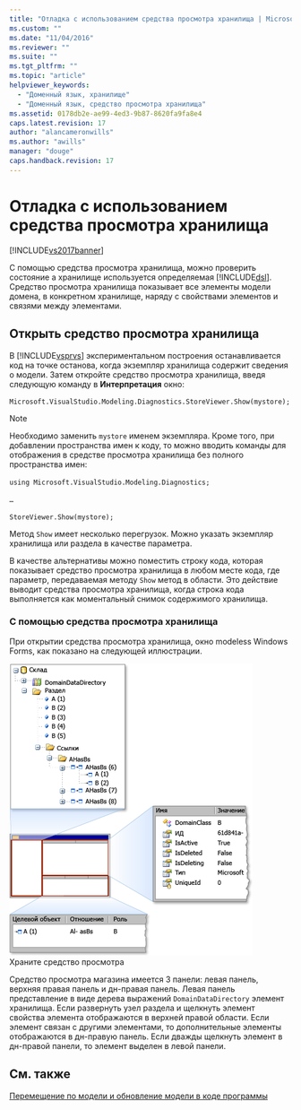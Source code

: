 ```yaml
---
title: "Отладка с использованием средства просмотра хранилища | Microsoft Docs"
ms.custom: ""
ms.date: "11/04/2016"
ms.reviewer: ""
ms.suite: ""
ms.tgt_pltfrm: ""
ms.topic: "article"
helpviewer_keywords: 
  - "Доменный язык, хранилище"
  - "Доменный язык, средство просмотра хранилища"
ms.assetid: 0178db2e-ae99-4ed3-9b87-8620fa9fa8e4
caps.latest.revision: 17
author: "alancameronwills"
ms.author: "awills"
manager: "douge"
caps.handback.revision: 17
---
```

# Отладка с использованием средства просмотра хранилища
[!INCLUDE[vs2017banner](../code-quality/includes/vs2017banner.md)]

С помощью средства просмотра хранилища, можно проверить состояние a хранилище используется определяемая [!INCLUDE[dsl](../modeling/includes/dsl_md.md)].  Средство просмотра хранилища показывает все элементы модели домена, в конкретном хранилище, наряду с свойствами элементов и связями между элементами.  
  
## Открыть средство просмотра хранилища  
 В [!INCLUDE[vsprvs](../code-quality/includes/vsprvs_md.md)] экспериментальном построения останавливается код на точке останова, когда экземпляр хранилища содержит сведения о модели. Затем откройте средство просмотра хранилища, введя следующую команду в  **Интерпретация** окно:  
  
```  
Microsoft.VisualStudio.Modeling.Diagnostics.StoreViewer.Show(mystore);  
```  
  
> [!NOTE]
>  Необходимо заменить `mystore` именем экземпляра.  Кроме того, при добавлении пространства имен к коду, то можно вводить команды для отображения в средстве просмотра хранилища без полного пространства имен:  
>   
>  `using Microsoft.VisualStudio.Modeling.Diagnostics;`  
>   
>  `…`  
>   
>  `StoreViewer.Show(mystore);`  
  
 Метод `Show` имеет несколько перегрузок.  Можно указать экземпляр хранилища или раздела в качестве параметра.  
  
 В качестве альтернативы можно поместить строку кода, которая показывает средство просмотра хранилища в любом месте кода, где параметр, передаваемая методу `Show` метод в области.  Это действие выводит средства просмотра хранилища, когда строка кода выполняется как моментальный снимок содержимого хранилища.  
  
### С помощью средства просмотра хранилища  
 При открытии средства просмотра хранилища, окно modeless Windows Forms, как показано на следующей иллюстрации.  
  
 ![](../modeling/media/storeviewer2.png "storeviewer2")  
Храните средство просмотра  
  
 Средство просмотра магазина имеется 3 панели: левая панель, верхняя правая панель и дн\-правая панель.  Левая панель представление в виде дерева выражений `DomainDataDirectory` элемент хранилища.  Если развернуть узел раздела и щелкнуть элемент свойства элемента отображаются в верхней правой области.  Если элемент связан с другими элементами, то дополнительные элементы отображаются в дн\-правую панель.  Если дважды щелкнуть элемент в дн\-правой панели, то элемент выделен в левой панели.  
  
## См. также  
 [Перемещение по модели и обновление модели в коде программы](../modeling/navigating-and-updating-a-model-in-program-code.md)